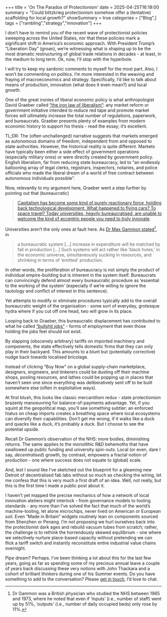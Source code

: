 +++
title = 'On The Paradox of Protectionism'
date = 2025-04-25T16:18:00
summary = "Could blitzkrieg protectionism somehow offer a (tentative) scaffolding for local growth?"
showSummary = true
categories = ["Blog",]
tags = ["rambling","strategy","innovation"]
+++

I don’t have to remind you of the recent wave of protectionist policies sweeping across the United States, nor that these policies mark a significant shift in America’s economic approach. With President Trump’s “Liberation Day” (groan), we’re witnessing what is shaping up to be the most dramatic restructuring of global trade relations in decades - at least, in the medium to long term. Ok, now, I'll stop with the hyperbole.

I will try to keep my sardonic comments to myself for the most part. Also, I won’t be commenting on politics. I’m more interested in the weaving and fraying of macroeconomics and strategy. Specifically, I’d like to talk about means of production, innovation (what does it even mean?) and local growth. 

One of the great ironies of liberal economic policy is what anthropologist David Graeber called [“the iron law of liberalism”](https://libcom.org/article/utopia-rules-technology-stupidity-and-secret-joys-bureaucracy-david-graeber): any market reform or government initiative intended to reduce red tape and promote market forces will ultimately increase the total number of regulations, paperwork, and bureaucrats. Graeber presents plenty of examples from modern economic history to support his thesis - read the essay; it’s excellent.

TL;DR: The (often unchallenged) narrative suggests that markets emerged as autonomous domains of freedom, independent from and opposed to state authorities. However, the historical reality is quite different. Markets have typically been either a side effect of government operations (especially military ones) or were directly created by government policy. English liberalism, far from reducing state bureaucracy, led to “an endlessly ballooning array of legal clerks, registrars, inspectors, notaries, and police officials who made the liberal dream of a world of free contract between autonomous individuals possible”.

Now, relevantly to my argument here, Graeber went a step further by pointing out that (bureaucratic)
> [Capitalism has become some kind of purely reactionary force, holding back technological development. What happened to flying cars? To space travel? Today universities, heavily bureaucratised, are unable to welcome the kind of eccentric people you need to truly innovate](https://www.ouishare.net/en/magazine/The-era-of-predatory-bureaucratization-An-interview-with-David-Graeber).

Universities aren’t the only ones at fault here. As [Dr Max Gammon stated](https://miltonfriedman.hoover.org/internal/media/dispatcher/214190/full)[^1], in
> a bureaucratic system […] increase in expenditure will be matched by fall in production […] Such systems will act rather like ‘black holes,’ in the economic universe, simultaneously sucking in resources, and shrinking in terms of ‘emitted’ production.

In other words, the proliferation of bureaucracy is not simply the product of individual empire-building but is inherent in the system itself. Bureaucrats can convincingly defend almost every bureaucratic procedure as ‘essential to the working of the system’ (especially if we’re willing to ignore the tautology and conflict of interest in this sentence). 

Yet attempts to modify or eliminate procedures typically add to the overall bureaucratic weight of the organisation - some sort of everyday, grotesque hydra where if you cut off one head, two will grow in its place.

Looping back to Graeber, this bureaucratic displacement has contributed to what he called [“bullshit jobs”](https://www.davidgraeber.org/wp-content/uploads/2013-On-the-phenomenon-of-bullshit-jobs-A-work-rant.pdf) - forms of employment that even those holding the jobs feel should not exist.

By slapping (obscenely arbitrary) tariffs on imported machinery and components, the state effectively tells domestic firms that they can only play in their backyard. This amounts to a blunt but (potentially corrective) nudge back towards localised bricolage. 

Instead of clicking “Buy Now” on a global supply-chain marketplace, designers, engineers, and tinkerers could be dusting off their machine shops, pooling resources, and lathes could be popping up in places that haven’t seen one since everything was deliberatively sent off to be built somewhere else (often in exploitative ways).

At first blush, this looks like classic mercantilism redux - state protectionism brazenly manoeuvring for balance-of-payments advantage. Yet, if you squint at the geopolitical map, you’ll see something subtler: an enforced hiatus on cheap imports creates a breathing space where local ecosystems can diversify their capabilities. Don’t get me wrong, if it walks like a duck and quacks like a duck, it’s probably a duck. But I choose to see the potential upside. 

Recall Dr Gammon’s observation of the NHS: more bodies, diminishing returns. The same applies to the monolithic R&D behemoths that have swallowed up public funding and university spin-outs. Local (or even, dare I say, _decentralised_) growth, by contrast, empowers a fractal notion of production - one where success does not equate to (global) scale. 

And, lest I sound like I’ve sketched out the blueprint for a gleaming new Detroit of decentralised fab labs without so much as checking the wiring, let me confess that this is very much a first draft of an idea. Well, not really, but this is the first time I made a public post about it.

I haven’t yet mapped the precise mechanics of how a network of local innovation ateliers might interlock - from governance models to tooling standards - any more than I’ve solved the fact that much of the world’s machine-tooling, let alone microchips, never lived on American or European soil. Even “Made in Britain” widgets routinely lean on components sourced from Shenzhen or Penang. I’m not proposing we hurl ourselves back into the protectionist dark ages and rebuild vacuum tubes from scratch; rather, the challenge is to rethink the horrendously skewed equilibrium - one where we selectively nurture place-based capacity without pretending we can flick a tariff switch and instantly reconstitute entire industrial value chains overnight.

Pipe dream? Perhaps. I’ve been thinking a lot about this for the last few years, going as far as spending some of my precious annual leave a couple of years back discussing these very notions with John Thackara and a cohort of brilliant thinkers during one of his Summer events. Do you have something to add to the conversation? Please [get in touch](mailto:sanzenifilippo@gmail.com), I’d love to chat.

[^1]: Dr Gammon was a British physician who studied the NHS between 1965 and 1973, where he noted that even if ‘inputs’ (i.e., number of staff) went up by 51%, ‘outputs’ (i.e., number of daily occupied beds) only rose by 11%.